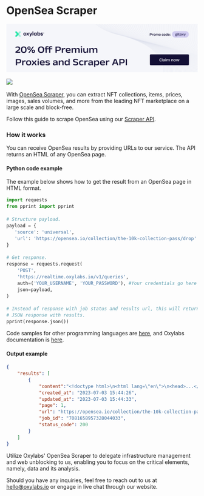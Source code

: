 # OpenSea Scraper

[![Oxylabs promo code](https://raw.githubusercontent.com/oxylabs/product-integrations/refs/heads/master/Affiliate-Universal-1090x275.png)](https://oxylabs.go2cloud.org/aff_c?offer_id=7&aff_id=877&url_id=112)

[![](https://dcbadge.vercel.app/api/server/eWsVUJrnG5)](https://discord.gg/GbxmdGhZjq)

With [OpenSea Scraper](https://oxylabs.io/products/scraper-api/web/opensea), you can extract NFT collections, items, prices, images, sales volumes, and more from the leading NFT marketplace on a large scale and block-free.

Follow this guide to scrape OpenSea using our [Scraper API](https://oxylabs.io/products/scraper-api). 

### How it works

You can receive OpenSea results by providing URLs to our service. The API returns an HTML of any OpenSea page.

#### Python code example

The example below shows how to get the result from an OpenSea page in HTML format.

```python
import requests
from pprint import pprint

# Structure payload.
payload = {
   'source': 'universal',
   'url': 'https://opensea.io/collection/the-10k-collection-pass/drop'
}

# Get response.
response = requests.request(
    'POST',
    'https://realtime.oxylabs.io/v1/queries',
    auth=('YOUR_USERNAME', 'YOUR_PASSWORD'), #Your credentials go here
    json=payload,
)

# Instead of response with job status and results url, this will return the
# JSON response with results.
pprint(response.json())
```

Code samples for other programming languages are [here](https://github.com/oxylabs/opensea-scraper/tree/main/code%20examples), and Oxylabs documentation is [here](https://developers.oxylabs.io/scraper-apis/web-scraper-api).

#### Output example

```json
{
    "results": [
        {
            "content":"<!doctype html>\n<html lang=\"en\">\n<head>...</script></body>\n</html>\n",
            "created_at": "2023-07-03 15:44:26",
            "updated_at": "2023-07-03 15:44:33",
            "page": 1,
            "url": "https://opensea.io/collection/the-10k-collection-pass/drop",
            "job_id": "7081658957328044033",
            "status_code": 200
        }
    ]
}
```

Utilize Oxylabs' OpenSea Scraper to delegate infrastructure management and web unblocking to us, enabling you to focus on the critical elements, namely, data and its analysis.

Should you have any inquiries, feel free to reach out to us at hello@oxylabs.io or engage in live chat through our website.

